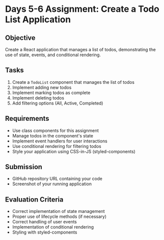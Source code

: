 # Days 5-6 Assignment: Create a Todo List Application

## Objective
Create a React application that manages a list of todos, demonstrating the use of state, events, and conditional rendering.

## Tasks
1. Create a `TodoList` component that manages the list of todos
2. Implement adding new todos
3. Implement marking todos as complete
4. Implement deleting todos
5. Add filtering options (All, Active, Completed)

## Requirements
- Use class components for this assignment
- Manage todos in the component's state
- Implement event handlers for user interactions
- Use conditional rendering for filtering todos
- Style your application using CSS-in-JS (styled-components)

## Submission
- GitHub repository URL containing your code
- Screenshot of your running application

## Evaluation Criteria
- Correct implementation of state management
- Proper use of lifecycle methods (if necessary)
- Correct handling of user events
- Implementation of conditional rendering
- Styling with styled-components

